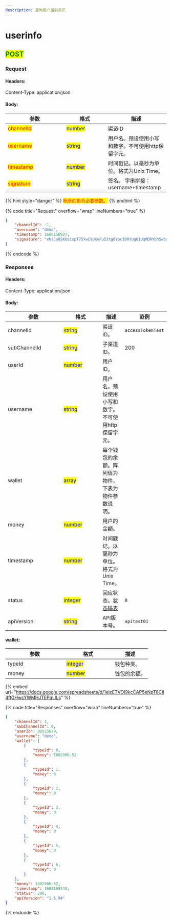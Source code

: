 ```yaml
---
description: 查询用户当前资讯
---
```


# userinfo

## <mark style="color:green;">POST</mark>

### **Request**

#### Headers:

Content-Type: application/json

#### Body:

<table><thead><tr><th width="167">参数</th><th width="114">格式</th><th>描述</th></tr></thead><tbody><tr><td><mark style="color:red;">channelId</mark></td><td><mark style="color:blue;">number</mark></td><td>渠道ID</td></tr><tr><td><mark style="color:red;">username</mark></td><td><mark style="color:blue;">string</mark></td><td>用户名。预设使用小写和数字。不可使用http保留字元。</td></tr><tr><td><mark style="color:red;">timestamp</mark></td><td><mark style="color:blue;">number</mark></td><td>时间戳记。以毫秒为单位。格式为Unix Time。</td></tr><tr><td><mark style="color:red;">signature</mark></td><td><mark style="color:blue;">string</mark></td><td>签名。 字串拼接：username+timestamp </td></tr></tbody></table>

{% hint style="danger" %}
<mark style="color:red;">标示红色为必要参数。</mark>
{% endhint %}

{% code title="Request" overflow="wrap" lineNumbers="true" %}
```json
{
    "channelId": -1,
    "username": "demo",
    "timestamp": 1680158927,
    "signature": "ehsCo8SKUoixpT75YwC9pXeFu53tg6YorIORYUg61UqMDRYbh5wbxjP0aSgzTQQRZj8P1AbWbRcYrQMaTEzzO8EytQ2I66rYw4iydDYwUg5qvc6CKd3IkHpBOZj+L/8Sz34HF4Edi5ptDseC7yEEHxC4tZe/1KTyUh1Jz8cvNPE="
}
```
{% endcode %}

### **Responses**

#### Headers:

Content-Type: application/json

#### Body:

<table><thead><tr><th width="176">参数</th><th width="120.66666666666666">格式</th><th>描述</th><th data-hidden>范例</th></tr></thead><tbody><tr><td>channelId</td><td><mark style="color:blue;">string</mark></td><td>渠道ID。</td><td><pre><code>accessTokenTest
</code></pre></td></tr><tr><td>subChannelId</td><td><mark style="color:blue;">string</mark></td><td>子渠道ID。</td><td>200</td></tr><tr><td>userId</td><td><mark style="color:blue;">number</mark></td><td>用户ID。</td><td></td></tr><tr><td>username</td><td><mark style="color:blue;">string</mark></td><td>用户名。预设使用小写和数字。不可使用http保留字元。</td><td></td></tr><tr><td>wallet</td><td><mark style="color:blue;">array</mark></td><td>每个钱包的余额。阵列值为物件，下表为物件参数说明。</td><td></td></tr><tr><td>money</td><td><mark style="color:blue;">number</mark></td><td>用户的金額。</td><td></td></tr><tr><td>timestamp</td><td><mark style="color:blue;">number</mark></td><td>时间戳记。以毫秒为单位。格式为Unix Time。</td><td></td></tr><tr><td>status</td><td><mark style="color:blue;">integer</mark></td><td>回应状态。<a href="../../ebet-zhuang-tai-ma.md#ebet-xiang-ying-de-zhuang-tai-dai-ma">状态码表</a></td><td><pre><code>0
</code></pre></td></tr><tr><td>apiVersion</td><td><mark style="color:blue;">string</mark></td><td>API版本号。</td><td><pre><code>apitest01
</code></pre></td></tr></tbody></table>

#### wallet:

<table><thead><tr><th width="167">参数</th><th width="135">格式</th><th>描述</th></tr></thead><tbody><tr><td>typeId</td><td><mark style="color:blue;">integer</mark></td><td>钱包种类。</td></tr><tr><td>money</td><td><mark style="color:blue;">number</mark></td><td>钱包的余额。</td></tr></tbody></table>

{% embed url="https://docs.google.com/spreadsheets/d/1ejxETVOI9kcCAP5eNpT6CIi4ftGHwcYWMHJTEPqLILs" %}

{% code title="Responses" overflow="wrap" lineNumbers="true" %}
```json
{
    "channelId": 1,
    "subChannelId": 0,
    "userId": 88915679,
    "username": "demo",
    "wallet": [
        {
            "typeId": 0,
            "money": 1002906.52
        },
        {
            "typeId": 1,
            "money": 0
        },
        {
            "typeId": 2,
            "money": 0
        },
        {
            "typeId": 3,
            "money": 0
        },
        {
            "typeId": 4,
            "money": 0
        },
        {
            "typeId": 5,
            "money": 0
        },
        {
            "typeId": 6,
            "money": 0
        }
    ],
    "money": 1002906.52,
    "timestamp": 1680158938,
    "status": 200,
    "apiVersion": "1.5.94"
}
```
{% endcode %}
